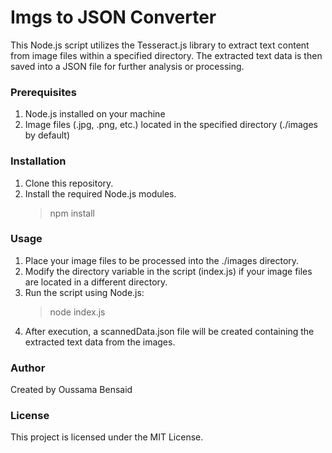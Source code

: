 # Imgs to JSON Converter

This Node.js script utilizes the Tesseract.js library to extract text content from image files within a specified directory. The extracted text data is then saved into a JSON file for further analysis or processing.

### Prerequisites

1. Node.js installed on your machine
2. Image files (.jpg, .png, etc.) located in the specified directory (./images by default)

### Installation

1. Clone this repository.
2. Install the required Node.js modules.
   > npm install

### Usage

1. Place your image files to be processed into the ./images directory.
2. Modify the directory variable in the script (index.js) if your image files are located in a different directory.
3. Run the script using Node.js:
   > node index.js
4. After execution, a scannedData.json file will be created containing the extracted text data from the images.

### Author

Created by Oussama Bensaid

### License

This project is licensed under the MIT License.
